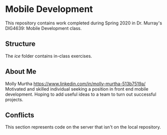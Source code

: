 # Mobile Development
This repository contains work completed during Spring 2020 in Dr. Murray's DIG4639: Mobile Development class.

## Structure
The *ice* folder contains in-class exercises. 

## About Me
Molly Murtha
https://www.linkedin.com/in/molly-murtha-513b7519a/
Motivated and skilled individual seeking a position in front end mobile development. Hoping to add useful ideas to a team to turn out successful projects.

## Conflicts

This section represents code on the server that isn't on the local repository.
